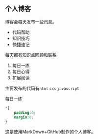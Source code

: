 ## 个人博客

博客会每天发布一些讯息。
* 代码帮助
* 知识技巧
* 快捷速记

每天都有知识点回顾和联系
1. 每日一练
2. 每日心得
3. 扩展阅读

主要发布的代码有`html` `css` `javascript`

每日一练
````css
*{
    padding:0;
    margin:0;
}
````






这是使用MarkDown+GitHub制作的个人博客。
